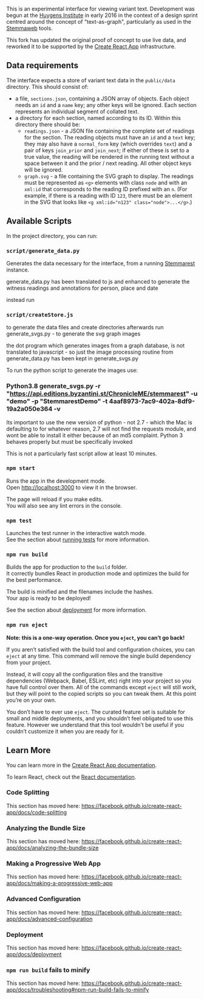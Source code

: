 This is an experimental interface for viewing variant text. Development was begun at the [Huygens Institute](http://huygens.knaw.nl/) in early 2016 in the context of a design sprint centred around the concept of "text-as-graph", particularly as used in the [Stemmaweb](https://stemmaweb.net/) tools.

This fork has updated the original proof of concept to use live data, and reworked it to be supported by the [Create React App](https://github.com/facebook/create-react-app) infrastructure.

## Data requirements

The interface expects a store of variant text data in the `public/data` directory. This should consist of:

* a file, `sections.json`, containing a JSON array of objects. Each object needs an `id` and a `name` key; any other keys will be ignored. Each section represents an individual segment of collated text.
* a directory for each section, named according to its ID. Within this directory there should be:
  * `readings.json` - a JSON file containing the complete set of readings for the section. The reading objects must have an `id` and a `text` key; they may also have a `normal_form` key (which overrides `text`) and a pair of keys `join_prior` and `join_next`; if either of these is set to a true value, the reading will be rendered in the running text without a space between it and the prior / next reading. All other object keys will be ignored.
  * `graph.svg` - a file containing the SVG graph to display. The readings must be represented as `<g>` elements with class `node` and with an `xml:id` that corresponds to the reading ID prefixed with an `n`. (For example, if there is a reading with ID `123`, there must be an element in the SVG that looks like `<g xml:id="n123" class="node">...</g>`.)


## Available Scripts

In the project directory, you can run:

### `script/generate_data.py`

Generates the data necessary for the interface, from a running [Stemmarest](https://github.com/DHUniWien/tradition_repo) instance.


generate_data.py has been translated to js and enhanced  to generate the witness readings and annotations for person, place and date

instead run 

### `script/createStore.js` 

to generate the data files and create directories
afterwards  run generate_svgs.py - to generate the svg graph images

the dot program which generates images from a graph database, is not translated to javascript - so just the image processing routine from generate_data.py has been kept in generate_svgs.py


To run the python script to generate the images use:

### Python3.8 generate_svgs.py -r "https://api.editions.byzantini.st/ChronicleME/stemmarest" -u "demo" -p "StemmarestDemo" -t 4aaf8973-7ac9-402a-8df9-19a2a050e364 -v


Its important to use the new version of python - not 2.7 - which the Mac is defaulting to for whatever reason, 2.7 will not find the requests module, and wont be able to install it either because of an md5 complaint.  Python 3 behaves properly but must be specifically invoked

This is not a particularly fast script allow at least 10 minutes.






### `npm start`

Runs the app in the development mode.<br>
Open [http://localhost:3000](http://localhost:3000) to view it in the browser.

The page will reload if you make edits.<br>
You will also see any lint errors in the console.

### `npm test`

Launches the test runner in the interactive watch mode.<br>
See the section about [running tests](https://facebook.github.io/create-react-app/docs/running-tests) for more information.

### `npm run build`

Builds the app for production to the `build` folder.<br>
It correctly bundles React in production mode and optimizes the build for the best performance.

The build is minified and the filenames include the hashes.<br>
Your app is ready to be deployed!

See the section about [deployment](https://facebook.github.io/create-react-app/docs/deployment) for more information.

### `npm run eject`

**Note: this is a one-way operation. Once you `eject`, you can’t go back!**

If you aren’t satisfied with the build tool and configuration choices, you can `eject` at any time. This command will remove the single build dependency from your project.

Instead, it will copy all the configuration files and the transitive dependencies (Webpack, Babel, ESLint, etc) right into your project so you have full control over them. All of the commands except `eject` will still work, but they will point to the copied scripts so you can tweak them. At this point you’re on your own.

You don’t have to ever use `eject`. The curated feature set is suitable for small and middle deployments, and you shouldn’t feel obligated to use this feature. However we understand that this tool wouldn’t be useful if you couldn’t customize it when you are ready for it.

## Learn More

You can learn more in the [Create React App documentation](https://facebook.github.io/create-react-app/docs/getting-started).

To learn React, check out the [React documentation](https://reactjs.org/).

### Code Splitting

This section has moved here: https://facebook.github.io/create-react-app/docs/code-splitting

### Analyzing the Bundle Size

This section has moved here: https://facebook.github.io/create-react-app/docs/analyzing-the-bundle-size

### Making a Progressive Web App

This section has moved here: https://facebook.github.io/create-react-app/docs/making-a-progressive-web-app

### Advanced Configuration

This section has moved here: https://facebook.github.io/create-react-app/docs/advanced-configuration

### Deployment

This section has moved here: https://facebook.github.io/create-react-app/docs/deployment

### `npm run build` fails to minify

This section has moved here: https://facebook.github.io/create-react-app/docs/troubleshooting#npm-run-build-fails-to-minify
